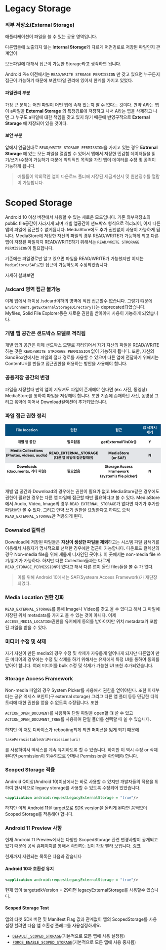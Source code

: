 # Legacy Storage

### 외부 저장소(External Storage)

애플리케이션이 파일을 쓸 수 있는 공용 영역입니다.

다른앱들에 노출되지 않는 **Internal Storage**와 다르게 어떤경로로 저장된 파일인지 관계없이

모든파일에 대해서 접근이 가능한 Storage라고 생각하면 됩니다.



Android Pie 이전에서는 ```READ/WRITE STROAGE PERMISSION``` 만 갖고 있으면 누구든지 접근이 가능하기 때문에 보안/파일 관리에 있어서 한계를 가지고 있었다.



#### 파일관리 부분

가장 큰 문제는 어떤 파일이 어떤 앱에 속해 있는지 알 수 없다는 것이다. 만약 A라는 앱이 a파일을 **External Storage** 의 특정경로에 저장하고 나서 A라는 앱을 삭제하고 나면 그 누구도  a파일에 대한 책임을 갖고 있지 않기 때문에 반영구적으로 **External Storage** 에 저장되어 있을 것이다.



#### 보안 부분

 앞에서 언급한대로 ```READ/WRITE STORAGE PERMISSION```을 가지고 있는 경우 **Extrenal Storage** 에 있는 모든 파일을 열람할 수 있어서 앱에서 저장한 민감함 데이터들을 읽기/쓰기/수정이 가능하기 때문에 악의적인 목적을 가진 앱이 데이터를 수정 및 공격이 가능하게 됩니다. 

> 예를들어 악의적인 앱이 다운로드 폴더에 저장된 세금계산서 및 원천징수를 열람이 가능합니다.



# Scoped Storage 

Android 10 이상 버전에서 사용할 수 있는 새로운 모드입니다. 기존 외부저장소의 public file공간이 사라지게 되며 개별 앱공간이 샌드박스 형식으로 격리되어, 이제 다른앱의 파일에 접근할수 없게됩니다. MediaStore에도 추가 권한없이 사용이 가능하게 됩니다. MediaStore에 저장한 자신의 파일의 경우 READ/WRITE가 가능하게 되고 다른 앱이 저장된 파일까지 READ/WRITE하기 위해서는 ```READ/WRITE STRORAGE PERMISSION```이 필요합니다. 



기존에는 파일경로만 알고 있으면 파일을 READ/WRITE가 가능했지만 이제는 ```MediaStore/SAF```로만 접근이 가능하도록 수정되었습니다. 



자세히 살펴보면



### /sdcard 영역 접근 불가능

이제 앱에서 더이상 /sdcard이하의 영역에 직접 접근할수 없습니다. 그렇기 떄문에 ```Environment.getExternalStorageDirectory()```는 deprecated되었습니다. Myfiles, Solid File Explorer등은  새로운 권한을 받아야지 사용이 가능하게 되었습니다.



### 개별 앱 공간은 샌드박스 모델로 격리됨

 개별 앱의 공간은 이제 샌드박스 모델로 격리되어서 자기 자신의 파일을 READ/WRITE하는 것은  ```READ/WRITE STRORAGE PERMISSION``` 없이 가능하게 됩니다. 또한, 자신의 SandBox안에서는 파일의 절대 경로를 사용할 수 있으며 다른 앱에 전달하기 위해서는 ContentUri를 만들고 접근권한을 허용하는 방안을 사용해야 합니다.



### 공용저장 공간의 변경

 파일을 저장할때 만약 앱이 지워져도 파일이 존재해야 한다면 (ex: 사진, 동영상) MediaStore를 통하여 파일을 저장해야 합니다. 또한 기존에 존재하던 사진, 동영상 그리고 음악에 이어서 Download컬렉션이 추가되었습니다. 



### 파일 접근 권한 정리

![파일접근권한정리](table1.png)

개별 앱 공간과 Download의 경우에는 권한이 필요가 없고 MediaStore같은 경우에도 권한이 필요한 경우는 다른 앱 파일에 접근할 때만 필요하다고 볼 수 있다.  MediaStore에서 Audio, Video, Image의 경우 ```READ_EXTERNAL_STORAGE```가 없다면 자기가 추가한 파일들만 볼 수 있다. 그리고 만약 쓰기 권한을 요청한다고 하여도 오직 ```READ_EXTERNAL_STORAGE```만 적용되게 된다.



### Downalod 컬렉션

Download에 저장된 파일들은 **자신이 생성한 파일을 제외**하고는 시스템 파일 탐색기를 이용해서 사용자가 명시적으로 선택한 경우에만 접근이 가능합니다. 다운로드 컬렉션의 경우 Non-media file을 위해 새롭게 디자인된 곳이다. 이 곳에서는 non-media file 쓰기/읽기가 가능하다. 하지만 다른 Collection들과는 다르게 ```READ_STORAGE_PERMISSION```이 있다고 해서 다른 앱이 올린 files들을 볼 수 가 없다.

> 이를 위해 Android 10에서는 SAF(Systeam Access Framework)가 재단장 되었다.



### Media Location 권한 강화

 ```READ_EXTERNAL_STORAGE```를 통해 Image나 Video를 갖고 올 수 있다고 해서 그 파일에 저장된 위치 metadata를 가지고 올 수 있는 것이 아니다. 이제 ```ACCESS_MEDIA_LOCATION```권한을 유저에게 동의를 받아야지만 위치  metadata가 포함된 파일을 받을 수 있다.



### 미디어 수정 및 삭제

 자기 자신이 만든 media의 경우 수정 및 삭제가 자유롭게 일어나게 되지만 다른앱이 만든 미디어의 경우에는 수정 및 삭제를 하기 위해서는 유저에게 특정 UI를 통하여 동의를 받아야 합니다.  여러 미디어를 bulk 수정 및 삭제가 가능한 UI 또한 추가되었습니다.



### Storage Access Framework

 Non-media 파일의 경우 System Picker를 사용해서 권한을 얻어야한다. 또한 이제부터는 공유 엑세스 포인트(구 external storage) 그리고 다른 앱 폴더 등등 민감한 디렉토리에 대한 권한을 얻을 수 없도록 수정됩니다. 또한 

```ACTION_OPEN_DOCUMENT```를 사용하여 단일 파일을 open할 떄 쓸 수 있고 ```ACTION_OPEN_DOCUMENT_TREE```를 사용하여 단일 폴더를 선택할 때 쓸 수 있습니다.

하지만 이 때도 디바이스가 rebooting되게 되면 퍼미션을 잃게 되기 때문에 

```kotlin
takePernsistableUriPermission(uri)
```

를 사용하여서 엑세스를 계속 유지하도록 할 수 있습니다. 하지만 이 역시 수정 or 삭제 된다면 permission이 회수되므로 언제나 Permission을 확인해야 합니다.



### Scoped Storage 적용

Android Q이상(Android 10)이상에서는 바로 사용할 수 있지만 개발자들의 적용을 위하여 한시적으로 legacy storage를 사용할 수 있도록 수정되어 있었습니다.  

```xml
<application android:requestLegacyExternalStorage = "true"/>
```

하지만 이제 Android 11을 target으로 SDK version을 올리게 된다면 꼼짝없이 Scoped Storage를 적용해야 합니다.  



### Android 11 Preview 사항

현재  Android 11 Preview에서는 다양한 ScopedStorage 관련 변경사항이 공개되고 있기 때문에 공식 홈페이지를 통해서 확인하는것이 가장 빨라 보입니다. [링크](https://developer.android.com/preview/privacy/storage)

현재까지 지원되는 목록은 다음과 같습니다



#### Android 10과 호환성 유지

```xml
<application android:requestLegacyExternalStorage = "true"/>
```

현재 앱이 targetsdkVersion = 29이면 legacyExternalStorage를 사용할수 있습니다. 



#### Scoped Storage Test

앱의 타겟 SDK 버전 및 Manifest Flag 값과 관계없이 앱의 ScopedStorage를 사용설정 할려면 다음 앱 호환성 플래그를 사용설정하세요.

* [`DEFAULT_SCOPED_STORAGE`](https://developer.android.com/preview/test-changes#default_scoped_storage)(기본적으로 모든 앱에 사용 설정됨)
* [`FORCE_ENABLE_SCOPED_STORAGE`](https://developer.android.com/preview/test-changes#force_enable_scoped_storage)(기본적으로 모든 앱에 사용 중지됨)